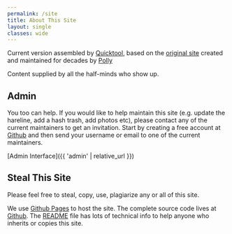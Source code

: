 ```yaml
---
permalink: /site
title: About This Site
layout: single
classes: wide
---
```


Current version assembled by [Quicktool](mailto:quicktool@carltons.us), based on the [original site](https://www.angelfire.com/ak/DublinHHH) created and maintained for decades by [Polly](richard.hadfield@nsai.ie)

Content supplied by all the half-minds who show up.

Admin
--

You too can help.  If you would like to help maintain this site (e.g. update the hareline, add a hash trash, add photos etc), please contact any of the current maintainers to get an invitation.  Start by creating a free account at [Github](https://github.com/) and then send your username or email to one of the current maintainers.

[Admin Interface]({{ 'admin' | relative_url }})


Steal This Site
--

Please feel free to steal, copy, use, plagiarize any or all of this site.

We use [Github Pages](https://pages.github.com/) to host the site. The complete source code lives at [Github](https://github.com/dublinhhh/website).  The [README](https://github.com/dublinhhh/website#readme) file has lots of technical info to help anyone who inherits or copies this site.
